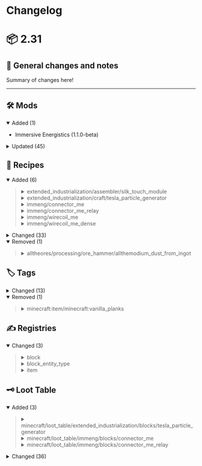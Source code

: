 # Changelog

# 📦 2.31

## 📰 General changes and notes

Summary of changes here!

---

## 🛠️ Mods

<details open>
<summary>Added (1)</summary>

- Immersive Energistics (1.1.0-beta)

</details>

<details>
<summary>Updated (45)</summary>

- Applied Energistics 2 (19.1.3-beta) -> (19.2.2-beta)
- Allthemodium (2.8.9) -> (2.8.10)
- Oh The Biomes We've Gone (2.3.2) -> (2.3.3)
- UI Library Mod (1.0.192-1.21.1-snapshot) -> (1.0.194-1.21.1-snapshot)
- Bookshelf (21.1.45) -> (21.1.46)
- Byzantine (27) -> (28)
- L_Ender's Cataclysm (1.21.1-2.44) -> (2.46-1.21.1)
- Crash Assistant (1.3.0) -> (1.3.2)
- Dyenamics (1.21.1-3.2.1) -> (1.21.1-3.3.0)
- Ender Core (7.1.5-alpha) -> (7.1.6-alpha)
- Ender IO (7.1.5-alpha) -> (7.1.6-alpha)
- Ender IO Armory (7.1.5-alpha) -> (7.1.6-alpha)
- Ender IO Base (7.1.5-alpha) -> (7.1.6-alpha)
- Ender IO Conduits (7.1.5-alpha) -> (7.1.6-alpha)
- Ender IO Modded Conduits (7.1.5-alpha) -> (7.1.6-alpha)
- Ender IO Machines (7.1.5-alpha) -> (7.1.6-alpha)
- Euphoria Patcher (1.4.3-r5.3-neoforge) -> (1.5.2-r5.4-neoforge)
- Extended Industrialization (1.11.5-beta-1.21.1) -> (1.13.2-1.21.1)
- ExtendedAE (1.21-2.1.10-neoforge) -> (1.21-2.2.0-neoforge)
- FTB Library (2101.1.7) -> (2101.1.8)
- GuideME (2.3.0) -> (2.5.1)
- Luminax (1.2.1) -> (1.2.2)
- Mahou Tsukai (1.21.0-v1.35.40) -> (1.21.0-v1.35.41)
- MineColonies (1.1.857-1.21.1-snapshot) -> (1.1.864-1.21.1-snapshot)
- Modern Industrialization (2.2.32) -> (2.2.33)
- Moonlight Lib (1.21-2.17.20) -> (1.21-2.17.21)
- NeoForge (21.1.114) -> (21.1.115)
- Nolijium (0.5.2) -> (0.5.3)
- PneumaticCraft: Repressurized (8.2.6) -> (8.2.8)
- PotionsMaster (0.6.6-packdev) -> (0.6.7-packdev)
- Powah (6.1.5) -> (6.1.6)
- Productive Bees (1.21.1-13.6.9) -> (1.21.1-13.6.10)
- Productive Lib (1.21.0-0.1.9) -> (1.21.0-0.1.10)
- RAR-Compat (0.8.5.2) -> (0.9)
- Relics (0.10.3.2) -> (0.10.4)
- Resourcefulconfig (3.0.8) -> (3.0.9)
- Sophisticated Backpacks (3.22.8) -> (3.23.1)
- Sophisticated Core (1.1.6) -> (1.2.1)
- Sophisticated Storage (1.2.11) -> (1.3.0)
- Stylecolonies (1.11) -> (1.12)
- Tesseract API (1.6.7-beta-1.21.1) -> (1.7.0-1.21.1)
- The Bumblezone (7.7.15+1.21.1-neoforge) -> (7.7.17+1.21.1-neoforge)
- Corail Tombstone (9.2.4) -> (9.2.5)
- Variants&Ventures (1.0.9) -> (1.0.10)
- Waystones (21.1.5) -> (21.1.8)

</details>

## 🍳 Recipes

<details open>
<summary>Added (6)</summary>
<blockquote>

<details>
<summary>extended_industrialization/assembler/silk_touch_module</summary>

```diff
+{
+  type: "modern_industrialization:assembler"
+  duration: 200
+  eu: 8
+  fluid_inputs: [
+    {
+      amount: 1000
+      fluid: "modern_industrialization:polyethylene"
+    }
+  ]
+  item_inputs: [
+    {
+      amount: 8
+      tag: "c:plates/stainless_steel"
+    }
+    {
+      amount: 2
+      item: "modern_industrialization:invar_rotary_blade"
+    }
+    {
+      amount: 4
+      item: "modern_industrialization:robot_arm"
+    }
+  ]
+  item_outputs: [
+    {
+      amount: 1
+      item: "extended_industrialization:silk_touch_module"
+    }
+  ]
+}

```


</details>

<details>
<summary>extended_industrialization/craft/tesla_particle_generator</summary>

```diff
+{
+  type: "minecraft:crafting_shaped"
+  category: "misc"
+  key: {
+    C: {
+      item: "modern_industrialization:electronic_circuit"
+    }
+    T: {
+      item: "extended_industrialization:silver_tesla_top_load"
+    }
+  }
+  pattern: [
+    "T"
+    "C"
+  ]
+  result: {
+    count: 1
+    id: "extended_industrialization:tesla_particle_generator"
+  }
+}

```


</details>

<details>
<summary>immeng/connector_me</summary>

```diff
+{
+  type: "minecraft:crafting_shaped"
+  category: "misc"
+  key: {
+    F: {
+      item: "ae2:fluix_block"
+    }
+    f: {
+      item: "ae2:fluix_crystal"
+    }
+  }
+  pattern: [
+    " f "
+    "FfF"
+    "FfF"
+  ]
+  result: {
+    count: 4
+    id: "immeng:connector_me"
+  }
+}

```


</details>

<details>
<summary>immeng/connector_me_relay</summary>

```diff
+{
+  type: "minecraft:crafting_shaped"
+  category: "misc"
+  key: {
+    F: {
+      item: "ae2:fluix_block"
+    }
+    f: {
+      item: "ae2:fluix_crystal"
+    }
+  }
+  pattern: [
+    " f "
+    "FfF"
+  ]
+  result: {
+    count: 8
+    id: "immeng:connector_me_relay"
+  }
+}

```


</details>

<details>
<summary>immeng/wirecoil_me</summary>

```diff
+{
+  type: "minecraft:crafting_shaped"
+  category: "misc"
+  key: {
+    c: {
+      item: "ae2:fluix_glass_cable"
+    }
+    s: {
+      tag: "c:rods/wooden"
+    }
+  }
+  pattern: [
+    " c "
+    "csc"
+    " c "
+  ]
+  result: {
+    count: 4
+    id: "immeng:wirecoil_me"
+  }
+}

```


</details>

<details>
<summary>immeng/wirecoil_me_dense</summary>

```diff
+{
+  type: "minecraft:crafting_shaped"
+  category: "misc"
+  key: {
+    c: {
+      item: "ae2:fluix_covered_dense_cable"
+    }
+    s: {
+      tag: "c:rods/wooden"
+    }
+  }
+  pattern: [
+    " c "
+    "csc"
+    " c "
+  ]
+  result: {
+    count: 4
+    id: "immeng:wirecoil_me_dense"
+  }
+}

```


</details>

</blockquote>

</details>

<details>
<summary>Changed (33)</summary>
<blockquote>

<details>
<summary>allthemods/allthetweaks/dragon_soul</summary>

```diff
 {
   type: "minecraft:crafting_shaped"
   result: {
     id: "allthetweaks:dragon_soul"
     count: 1
   }
   pattern: [
     "CDA"
     "SNI"
     "BGE"
   ]
   key: {
     A: {
       item: "occultism:spawn_egg/familiar_dragon"
     }
     B: {
       items: "productivebees:spawn_egg_configurable_bee"
       components: {
         minecraft:entity_data: {
           type: "productivebees:soul_lava"
           id: "productivebees:configurable_bee"
         }
       }
       type: "neoforge:components"
     }
     C: {
       item: "apothic_enchanting:infused_breath"
     }
     S: {
       item: "productivetrees:socotra_dragon_sapling"
     }
     D: {
       item: "occultism:soul_gem"
     }
     E: {
       item: "eternal_starlight:chain_of_souls"
     }
     G: {
-      item: "productivebees:inactive_dragon_egg"
+      item: "cataclysm:abyssal_sacrifice"
     }
     I: {
       item: "allthemodium:piglich_heart_block"
     }
     N: [
       {
         items: "hostilenetworks:data_model"
         components: {
           hostilenetworks:data: 1255
           hostilenetworks:data_model: "hostilenetworks:ender_dragon"
         }
         type: "neoforge:components"
       }
       {
         items: "hostilenetworks:data_model"
         components: {
           hostilenetworks:data: 1254
           hostilenetworks:data_model: "hostilenetworks:ender_dragon"
         }
         type: "neoforge:components"
       }
     ]
   }
   _kubejs_changed_marker: true
 }

```


</details>

<details>
<summary>allthemods/allthetweaks/oblivion_shard</summary>

```diff
 {
   type: "minecraft:crafting_shaped"
   result: {
     id: "allthetweaks:oblivion_shard"
     count: 1
   }
   pattern: [
     "DAB"
     "ECF"
     "BGD"
   ]
   key: {
     A: {
       item: "forbidden_arcanus:eternal_stella"
     }
     B: {
       item: "evilcraft:piercing_vengeance_focus"
     }
     C: {
       items: "evilcraft:mace_of_destruction"
       components: {
         cyclopscore:fluid_content: {
           id: "evilcraft:blood"
           amount: 4000
         }
       }
       type: "neoforge:components"
     }
     D: {
       item: "stevescarts:module_galgadorian_drill"
     }
     E: {
-      item: "twilightforest:hydra_trophy"
+      item: "cataclysm:meat_shredder"
     }
     F: {
-      item: "twilightforest:snow_queen_trophy"
+      item: "cataclysm:void_forge"
     }
     G: {
-      item: "twilightforest:ur_ghast_trophy"
+      item: "twilightforest:snow_queen_trophy"
     }
   }
   _kubejs_changed_marker: true
 }

```


</details>

<details>
<summary>almostunified/extended_industrialization</summary>

```diff
 {
   type: "almostunified:client_recipe_tracker"
   namespace: "extended_industrialization"
   recipes: [
     "1$casing/assembler/steel_plated_bricks"
     "1$casing/craft/steel_plated_bricks"
     "1$machines/bending_machine/assembler/bronze"
     "1$machines/bending_machine/craft/bronze"
     "1$machines/composter/assembler/bronze"
     "1$machines/composter/craft/bronze"
+    "1$machines/lethal_tesla_coil/assembler"
+    "1$machines/lethal_tesla_coil/craft"
     "1$materials/bronze/alloy_smelter/block"
     "1$materials/bronze/alloy_smelter/dust"
     "1$materials/bronze/alloy_smelter/ingot"
     "1$materials/bronze/alloy_smelter/tiny_dust"
     "1$materials/electrum/alloy_smelter/block"
     "1$materials/electrum/alloy_smelter/dust"
     "1$materials/electrum/alloy_smelter/ingot"
     "1$materials/electrum/alloy_smelter/tiny_dust"
     "1$materials/invar/alloy_smelter/block"
     "1$materials/invar/alloy_smelter/dust"
     "1$materials/invar/alloy_smelter/ingot"
     "1$materials/invar/alloy_smelter/tiny_dust"
     "1$materials/silver/macerator/curved_plate"
     "1$tool/craft/steam_chainsaw"
     "1$vanilla_recipes/macerator/netherite_ingot_to_dust"
     "1$vanilla_recipes/mixer/waxing_with_honey/copper_block"
   ]
 }

```


</details>

<details>
<summary>biomeswevegone/aspen_chest_boat</summary>

```diff
 {
   type: "minecraft:crafting_shapeless"
   category: "misc"
   group: "chest_boat"
   ingredients: [
     {
       item: "minecraft:chest"
     }
     {
-      item: "biomeswevegone:aspen_planks"
+      item: "biomeswevegone:aspen_boat"
     }
   ]
   result: {
     count: 1
     id: "biomeswevegone:aspen_chest_boat"
   }
 }

```


</details>

<details>
<summary>biomeswevegone/baobab_chest_boat</summary>

```diff
 {
   type: "minecraft:crafting_shapeless"
   category: "misc"
   group: "chest_boat"
   ingredients: [
     {
       item: "minecraft:chest"
     }
     {
-      item: "biomeswevegone:baobab_planks"
+      item: "biomeswevegone:baobab_boat"
     }
   ]
   result: {
     count: 1
     id: "biomeswevegone:baobab_chest_boat"
   }
 }

```


</details>

<details>
<summary>biomeswevegone/blue_enchanted_chest_boat</summary>

```diff
 {
   type: "minecraft:crafting_shapeless"
   category: "misc"
   group: "chest_boat"
   ingredients: [
     {
       item: "minecraft:chest"
     }
     {
-      item: "biomeswevegone:blue_enchanted_planks"
+      item: "biomeswevegone:blue_enchanted_boat"
     }
   ]
   result: {
     count: 1
     id: "biomeswevegone:blue_enchanted_chest_boat"
   }
 }

```


</details>

<details>
<summary>biomeswevegone/cika_chest_boat</summary>

```diff
 {
   type: "minecraft:crafting_shapeless"
   category: "misc"
   group: "chest_boat"
   ingredients: [
     {
       item: "minecraft:chest"
     }
     {
-      item: "biomeswevegone:cika_planks"
+      item: "biomeswevegone:cika_boat"
     }
   ]
   result: {
     count: 1
     id: "biomeswevegone:cika_chest_boat"
   }
 }

```


</details>

<details>
<summary>biomeswevegone/cypress_chest_boat</summary>

```diff
 {
   type: "minecraft:crafting_shapeless"
   category: "misc"
   group: "chest_boat"
   ingredients: [
     {
       item: "minecraft:chest"
     }
     {
-      item: "biomeswevegone:cypress_planks"
+      item: "biomeswevegone:cypress_boat"
     }
   ]
   result: {
     count: 1
     id: "biomeswevegone:cypress_chest_boat"
   }
 }

```


</details>

<details>
<summary>biomeswevegone/ebony_chest_boat</summary>

```diff
 {
   type: "minecraft:crafting_shapeless"
   category: "misc"
   group: "chest_boat"
   ingredients: [
     {
       item: "minecraft:chest"
     }
     {
-      item: "biomeswevegone:ebony_planks"
+      item: "biomeswevegone:ebony_boat"
     }
   ]
   result: {
     count: 1
     id: "biomeswevegone:ebony_chest_boat"
   }
 }

```


</details>

<details>
<summary>biomeswevegone/fir_chest_boat</summary>

```diff
 {
   type: "minecraft:crafting_shapeless"
   category: "misc"
   group: "chest_boat"
   ingredients: [
     {
       item: "minecraft:chest"
     }
     {
-      item: "biomeswevegone:fir_planks"
+      item: "biomeswevegone:fir_boat"
     }
   ]
   result: {
     count: 1
     id: "biomeswevegone:fir_chest_boat"
   }
 }

```


</details>

<details>
<summary>biomeswevegone/florus_chest_boat</summary>

```diff
 {
   type: "minecraft:crafting_shapeless"
   category: "misc"
   group: "chest_boat"
   ingredients: [
     {
       item: "minecraft:chest"
     }
     {
-      item: "biomeswevegone:florus_planks"
+      item: "biomeswevegone:florus_boat"
     }
   ]
   result: {
     count: 1
     id: "biomeswevegone:florus_chest_boat"
   }
 }

```


</details>

<details>
<summary>biomeswevegone/green_enchanted_chest_boat</summary>

```diff
 {
   type: "minecraft:crafting_shapeless"
   category: "misc"
   group: "chest_boat"
   ingredients: [
     {
       item: "minecraft:chest"
     }
     {
-      item: "biomeswevegone:green_enchanted_planks"
+      item: "biomeswevegone:green_enchanted_boat"
     }
   ]
   result: {
     count: 1
     id: "biomeswevegone:green_enchanted_chest_boat"
   }
 }

```


</details>

<details>
<summary>biomeswevegone/holly_chest_boat</summary>

```diff
 {
   type: "minecraft:crafting_shapeless"
   category: "misc"
   group: "chest_boat"
   ingredients: [
     {
       item: "minecraft:chest"
     }
     {
-      item: "biomeswevegone:holly_planks"
+      item: "biomeswevegone:holly_boat"
     }
   ]
   result: {
     count: 1
     id: "biomeswevegone:holly_chest_boat"
   }
 }

```


</details>

<details>
<summary>biomeswevegone/ironwood_chest_boat</summary>

```diff
 {
   type: "minecraft:crafting_shapeless"
   category: "misc"
   group: "chest_boat"
   ingredients: [
     {
       item: "minecraft:chest"
     }
     {
-      item: "biomeswevegone:ironwood_planks"
+      item: "biomeswevegone:ironwood_boat"
     }
   ]
   result: {
     count: 1
     id: "biomeswevegone:ironwood_chest_boat"
   }
 }

```


</details>

<details>
<summary>biomeswevegone/jacaranda_chest_boat</summary>

```diff
 {
   type: "minecraft:crafting_shapeless"
   category: "misc"
   group: "chest_boat"
   ingredients: [
     {
       item: "minecraft:chest"
     }
     {
-      item: "biomeswevegone:jacaranda_planks"
+      item: "biomeswevegone:jacaranda_boat"
     }
   ]
   result: {
     count: 1
     id: "biomeswevegone:jacaranda_chest_boat"
   }
 }

```


</details>

<details>
<summary>biomeswevegone/mahogany_chest_boat</summary>

```diff
 {
   type: "minecraft:crafting_shapeless"
   category: "misc"
   group: "chest_boat"
   ingredients: [
     {
       item: "minecraft:chest"
     }
     {
-      item: "biomeswevegone:mahogany_planks"
+      item: "biomeswevegone:mahogany_boat"
     }
   ]
   result: {
     count: 1
     id: "biomeswevegone:mahogany_chest_boat"
   }
 }

```


</details>

<details>
<summary>biomeswevegone/maple_chest_boat</summary>

```diff
 {
   type: "minecraft:crafting_shapeless"
   category: "misc"
   group: "chest_boat"
   ingredients: [
     {
       item: "minecraft:chest"
     }
     {
-      item: "biomeswevegone:maple_planks"
+      item: "biomeswevegone:maple_boat"
     }
   ]
   result: {
     count: 1
     id: "biomeswevegone:maple_chest_boat"
   }
 }

```


</details>

<details>
<summary>biomeswevegone/palm_chest_boat</summary>

```diff
 {
   type: "minecraft:crafting_shapeless"
   category: "misc"
   group: "chest_boat"
   ingredients: [
     {
       item: "minecraft:chest"
     }
     {
-      item: "biomeswevegone:palm_planks"
+      item: "biomeswevegone:palm_boat"
     }
   ]
   result: {
     count: 1
     id: "biomeswevegone:palm_chest_boat"
   }
 }

```


</details>

<details>
<summary>biomeswevegone/pine_chest_boat</summary>

```diff
 {
   type: "minecraft:crafting_shapeless"
   category: "misc"
   group: "chest_boat"
   ingredients: [
     {
       item: "minecraft:chest"
     }
     {
-      item: "biomeswevegone:pine_planks"
+      item: "biomeswevegone:pine_boat"
     }
   ]
   result: {
     count: 1
     id: "biomeswevegone:pine_chest_boat"
   }
 }

```


</details>

<details>
<summary>biomeswevegone/rainbow_eucalyptus_chest_boat</summary>

```diff
 {
   type: "minecraft:crafting_shapeless"
   category: "misc"
   group: "chest_boat"
   ingredients: [
     {
       item: "minecraft:chest"
     }
     {
-      item: "biomeswevegone:rainbow_eucalyptus_planks"
+      item: "biomeswevegone:rainbow_eucalyptus_boat"
     }
   ]
   result: {
     count: 1
     id: "biomeswevegone:rainbow_eucalyptus_chest_boat"
   }
 }

```


</details>

<details>
<summary>biomeswevegone/redwood_chest_boat</summary>

```diff
 {
   type: "minecraft:crafting_shapeless"
   category: "misc"
   group: "chest_boat"
   ingredients: [
     {
       item: "minecraft:chest"
     }
     {
-      item: "biomeswevegone:redwood_planks"
+      item: "biomeswevegone:redwood_boat"
     }
   ]
   result: {
     count: 1
     id: "biomeswevegone:redwood_chest_boat"
   }
 }

```


</details>

<details>
<summary>biomeswevegone/sakura_chest_boat</summary>

```diff
 {
   type: "minecraft:crafting_shapeless"
   category: "misc"
   group: "chest_boat"
   ingredients: [
     {
       item: "minecraft:chest"
     }
     {
-      item: "biomeswevegone:sakura_planks"
+      item: "biomeswevegone:sakura_boat"
     }
   ]
   result: {
     count: 1
     id: "biomeswevegone:sakura_chest_boat"
   }
 }

```


</details>

<details>
<summary>biomeswevegone/skyris_chest_boat</summary>

```diff
 {
   type: "minecraft:crafting_shapeless"
   category: "misc"
   group: "chest_boat"
   ingredients: [
     {
       item: "minecraft:chest"
     }
     {
-      item: "biomeswevegone:skyris_planks"
+      item: "biomeswevegone:skyris_boat"
     }
   ]
   result: {
     count: 1
     id: "biomeswevegone:skyris_chest_boat"
   }
 }

```


</details>

<details>
<summary>biomeswevegone/spirit_chest_boat</summary>

```diff
 {
   type: "minecraft:crafting_shapeless"
   category: "misc"
   group: "chest_boat"
   ingredients: [
     {
       item: "minecraft:chest"
     }
     {
-      item: "biomeswevegone:spirit_planks"
+      item: "biomeswevegone:spirit_boat"
     }
   ]
   result: {
     count: 1
     id: "biomeswevegone:spirit_chest_boat"
   }
 }

```


</details>

<details>
<summary>biomeswevegone/white_mangrove_chest_boat</summary>

```diff
 {
   type: "minecraft:crafting_shapeless"
   category: "misc"
   group: "chest_boat"
   ingredients: [
     {
       item: "minecraft:chest"
     }
     {
-      item: "biomeswevegone:white_mangrove_planks"
+      item: "biomeswevegone:white_mangrove_boat"
     }
   ]
   result: {
     count: 1
     id: "biomeswevegone:white_mangrove_chest_boat"
   }
 }

```


</details>

<details>
<summary>biomeswevegone/willow_chest_boat</summary>

```diff
 {
   type: "minecraft:crafting_shapeless"
   category: "misc"
   group: "chest_boat"
   ingredients: [
     {
       item: "minecraft:chest"
     }
     {
-      item: "biomeswevegone:willow_planks"
+      item: "biomeswevegone:willow_boat"
     }
   ]
   result: {
     count: 1
     id: "biomeswevegone:willow_chest_boat"
   }
 }

```


</details>

<details>
<summary>biomeswevegone/witch_hazel_chest_boat</summary>

```diff
 {
   type: "minecraft:crafting_shapeless"
   category: "misc"
   group: "chest_boat"
   ingredients: [
     {
       item: "minecraft:chest"
     }
     {
-      item: "biomeswevegone:witch_hazel_planks"
+      item: "biomeswevegone:witch_hazel_boat"
     }
   ]
   result: {
     count: 1
     id: "biomeswevegone:witch_hazel_chest_boat"
   }
 }

```


</details>

<details>
<summary>biomeswevegone/zelkova_chest_boat</summary>

```diff
 {
   type: "minecraft:crafting_shapeless"
   category: "misc"
   group: "chest_boat"
   ingredients: [
     {
       item: "minecraft:chest"
     }
     {
-      item: "biomeswevegone:zelkova_planks"
+      item: "biomeswevegone:zelkova_boat"
     }
   ]
   result: {
     count: 1
     id: "biomeswevegone:zelkova_chest_boat"
   }
 }

```


</details>

<details>
<summary>extended_industrialization/machines/lethal_tesla_coil/assembler</summary>

```diff
 {
   type: "modern_industrialization:assembler"
   duration: 200
   eu: 8
   item_inputs: [
     {
       amount: 1
       item: "modern_industrialization:sodium_battery"
     }
-    {
-      amount: 4
-      item: "modern_industrialization:aluminum_cable"
-    }
     {
       amount: 2
       item: "modern_industrialization:electronic_circuit"
     }
     {
       amount: 1
       item: "modern_industrialization:advanced_machine_hull"
     }
     {
       amount: 1
       item: "extended_industrialization:silver_tesla_top_load"
     }
+    {
+      amount: 2
+      tag: "c:plates/tungsten"
+    }
+    {
+      amount: 2
+      item: "modern_industrialization:aluminum_cable"
+    }
   ]
   item_outputs: [
     {
       amount: 1
       item: "extended_industrialization:lethal_tesla_coil"
     }
   ]
 }

```


</details>

<details>
<summary>extended_industrialization/machines/lethal_tesla_coil/craft</summary>

```diff
 {
   type: "minecraft:crafting_shaped"
   category: "misc"
   key: {
+    P: {
+      tag: "c:plates/tungsten"
+    }
     B: {
       item: "modern_industrialization:sodium_battery"
     }
     C: {
       item: "modern_industrialization:aluminum_cable"
     }
     E: {
       item: "modern_industrialization:electronic_circuit"
     }
     H: {
       item: "modern_industrialization:advanced_machine_hull"
     }
     L: {
       item: "extended_industrialization:silver_tesla_top_load"
     }
   }
   pattern: [
     "CHC"
-    "CLC"
     "EBE"
+    "PLP"
   ]
   result: {
     count: 1
     id: "extended_industrialization:lethal_tesla_coil"
   }
 }

```


</details>

<details>
<summary>modern_industrialization/quarry/allthemodium</summary>

```diff
 {
   type: "modern_industrialization:quarry"
   eu: 256
   duration: 600
   item_inputs: {
     item: "kubejs:allthemodium_drill"
     amount: 1
-    probability: 0.0001
+    probability: 0.000001
   }
   item_outputs: [
     {
       item: "minecraft:cobblestone"
       amount: 64
     }
     {
       item: "minecraft:diorite"
       amount: 16
       probability: 0.25
     }
     {
       item: "minecraft:andesite"
       amount: 16
       probability: 0.25
     }
     {
       item: "minecraft:granite"
       amount: 16
       probability: 0.25
     }
     {
       item: "minecraft:dirt"
       amount: 10
       probability: 0.5
     }
     {
       item: "minecraft:gravel"
       amount: 10
       probability: 0.5
     }
     {
       item: "minecraft:cobbled_deepslate"
       amount: 16
       probability: 0.25
     }
     {
       item: "minecraft:tuff"
       amount: 16
       probability: 0.25
     }
     {
       item: "minecraft:iron_ore"
       amount: 1
       probability: 0.4
     }
     {
       item: "minecraft:coal_ore"
       amount: 1
       probability: 0.4
     }
     {
       item: "modern_industrialization:lignite_coal_ore"
       amount: 1
       probability: 0.24
     }
     {
       item: "minecraft:copper_ore"
       amount: 1
       probability: 0.2
     }
     {
       item: "alltheores:tin_ore"
       amount: 1
       probability: 0.3
     }
     {
       item: "minecraft:gold_ore"
       amount: 1
       probability: 0.15
     }
     {
       item: "minecraft:redstone_ore"
       amount: 1
       probability: 0.2
     }
     {
       neoforge:conditions: [
         {
           type: "neoforge:mod_loaded"
           modid: "mekanism"
         }
       ]
       item: "alltheores:osmium_ore"
       amount: 1
       probability: 0.12
     }
     {
       item: "modern_industrialization:titanium_ore"
       amount: 1
       probability: 0.15
     }
     {
       item: "modern_industrialization:tungsten_ore"
       amount: 1
       probability: 0.2
     }
     {
       item: "modern_industrialization:monazite_ore"
       amount: 1
       probability: 0.25
     }
     {
       item: "alltheores:platinum_ore"
       amount: 1
       probability: 0.12
     }
     {
       item: "modern_industrialization:antimony_ore"
       amount: 1
       probability: 0.2
     }
     {
       item: "minecraft:diamond_ore"
       amount: 1
       probability: 0.12
     }
     {
       item: "minecraft:lapis_ore"
       amount: 1
       probability: 0.1
     }
     {
       item: "alltheores:lead_ore"
       amount: 1
       probability: 0.25
     }
     {
       item: "alltheores:nickel_ore"
       amount: 1
       probability: 0.18
     }
     {
       item: "modern_industrialization:bauxite_ore"
       amount: 1
       probability: 0.4
     }
     {
       item: "modern_industrialization:salt_ore"
       amount: 1
       probability: 0.12
     }
     {
       item: "minecraft:emerald_ore"
       amount: 1
       probability: 0.1
     }
     {
       item: "modern_industrialization:quartz_ore"
       amount: 1
       probability: 0.2
     }
     {
       neoforge:conditions: [
         {
           type: "neoforge:mod_loaded"
           modid: "powah"
         }
       ]
       item: "powah:uraninite_ore"
       amount: 1
       probability: 0.08
     }
     {
       item: "alltheores:uranium_ore"
       amount: 1
       probability: 0.2
     }
     {
       item: "alltheores:iridium_ore"
       amount: 1
       probability: 0.05
     }
     {
       item: "allthemodium:allthemodium_ore"
       amount: 1
       probability: 0.05
     }
     {
       neoforge:conditions: [
         {
           type: "neoforge:mod_loaded"
           modid: "mekanism"
         }
       ]
       item: "alltheores:fluorite_ore"
       amount: 1
       probability: 0.3
     }
   ]
 }

```


</details>

<details>
<summary>modern_industrialization/quarry/unobtainium</summary>

```diff
 {
   type: "modern_industrialization:quarry"
   eu: 256
   duration: 600
   item_inputs: {
     item: "kubejs:unobtainium_drill"
     amount: 1
-    probability: 0.0001
+    probability: 0.000001
   }
   item_outputs: [
     {
       item: "minecraft:netherrack"
       amount: 64
     }
     {
       item: "minecraft:blackstone"
       amount: 16
       probability: 0.25
     }
     {
       item: "minecraft:basalt"
       amount: 16
       probability: 0.25
     }
     {
       item: "minecraft:soul_soil"
       amount: 20
       probability: 0.1
     }
     {
       item: "minecraft:magma_block"
       amount: 5
       probability: 0.1
     }
     {
       item: "minecraft:soul_sand"
       amount: 20
       probability: 0.25
     }
     {
       item: "minecraft:ancient_debris"
       amount: 1
       probability: 0.05
     }
     {
       item: "minecraft:glowstone"
       amount: 4
       probability: 0.15
     }
     {
       item: "minecraft:nether_quartz_ore"
       amount: 6
       probability: 0.15
     }
     {
       item: "minecraft:nether_gold_ore"
       amount: 1
       probability: 0.25
     }
     {
       item: "minecraft:cobblestone"
       amount: 64
     }
     {
       item: "minecraft:diorite"
       amount: 16
       probability: 0.25
     }
     {
       item: "minecraft:andesite"
       amount: 16
       probability: 0.25
     }
     {
       item: "minecraft:granite"
       amount: 16
       probability: 0.25
     }
     {
       item: "minecraft:dirt"
       amount: 10
       probability: 0.5
     }
     {
       item: "minecraft:gravel"
       amount: 10
       probability: 0.5
     }
     {
       item: "minecraft:cobbled_deepslate"
       amount: 16
       probability: 0.25
     }
     {
       item: "minecraft:tuff"
       amount: 16
       probability: 0.25
     }
     {
       item: "minecraft:iron_ore"
       amount: 1
       probability: 0.4
     }
     {
       item: "minecraft:coal_ore"
       amount: 1
       probability: 0.4
     }
     {
       item: "modern_industrialization:lignite_coal_ore"
       amount: 1
       probability: 0.24
     }
     {
       item: "minecraft:copper_ore"
       amount: 1
       probability: 0.2
     }
     {
       item: "alltheores:tin_ore"
       amount: 1
       probability: 0.3
     }
     {
       item: "minecraft:gold_ore"
       amount: 1
       probability: 0.15
     }
     {
       item: "minecraft:redstone_ore"
       amount: 1
       probability: 0.2
     }
     {
       neoforge:conditions: [
         {
           type: "neoforge:mod_loaded"
           modid: "mekanism"
         }
       ]
       item: "alltheores:osmium_ore"
       amount: 1
       probability: 0.12
     }
     {
       item: "modern_industrialization:titanium_ore"
       amount: 1
       probability: 0.15
     }
     {
       item: "modern_industrialization:tungsten_ore"
       amount: 1
       probability: 0.2
     }
     {
       item: "modern_industrialization:monazite_ore"
       amount: 1
       probability: 0.25
     }
     {
       item: "alltheores:platinum_ore"
       amount: 1
       probability: 0.12
     }
     {
       item: "modern_industrialization:antimony_ore"
       amount: 1
       probability: 0.2
     }
     {
       item: "minecraft:diamond_ore"
       amount: 1
       probability: 0.12
     }
     {
       item: "minecraft:lapis_ore"
       amount: 1
       probability: 0.1
     }
     {
       item: "alltheores:lead_ore"
       amount: 1
       probability: 0.25
     }
     {
       item: "alltheores:nickel_ore"
       amount: 1
       probability: 0.18
     }
     {
       item: "modern_industrialization:bauxite_ore"
       amount: 1
       probability: 0.4
     }
     {
       item: "modern_industrialization:salt_ore"
       amount: 1
       probability: 0.12
     }
     {
       item: "minecraft:emerald_ore"
       amount: 1
       probability: 0.1
     }
     {
       item: "modern_industrialization:quartz_ore"
       amount: 1
       probability: 0.2
     }
     {
       neoforge:conditions: [
         {
           type: "neoforge:mod_loaded"
           modid: "powah"
         }
       ]
       item: "powah:uraninite_ore"
       amount: 1
       probability: 0.08
     }
     {
       item: "alltheores:uranium_ore"
       amount: 1
       probability: 0.2
     }
     {
       item: "alltheores:iridium_ore"
       amount: 1
       probability: 0.05
     }
     {
       item: "allthemodium:allthemodium_ore"
       amount: 1
       probability: 0.05
     }
     {
       item: "allthemodium:vibranium_ore"
       amount: 1
       probability: 0.05
     }
     {
       item: "allthemodium:unobtainium_ore"
       amount: 1
       probability: 0.05
     }
     {
       neoforge:conditions: [
         {
           type: "neoforge:mod_loaded"
           modid: "mekanism"
         }
       ]
       item: "alltheores:fluorite_ore"
       amount: 1
       probability: 0.3
     }
   ]
 }

```


</details>

<details>
<summary>modern_industrialization/quarry/vibranium</summary>

```diff
 {
   type: "modern_industrialization:quarry"
   eu: 256
   duration: 600
   item_inputs: {
     item: "kubejs:vibranium_drill"
     amount: 1
-    probability: 0.0001
+    probability: 0.000001
   }
   item_outputs: [
     {
       item: "allthemodium:vibranium_ore"
       amount: 1
       probability: 0.05
     }
     {
       item: "minecraft:netherrack"
       amount: 64
     }
     {
       item: "minecraft:blackstone"
       amount: 16
       probability: 0.25
     }
     {
       item: "minecraft:basalt"
       amount: 16
       probability: 0.25
     }
     {
       item: "minecraft:soul_soil"
       amount: 20
       probability: 0.1
     }
     {
       item: "minecraft:magma_block"
       amount: 5
       probability: 0.1
     }
     {
       item: "minecraft:soul_sand"
       amount: 20
       probability: 0.25
     }
     {
       item: "minecraft:ancient_debris"
       amount: 1
       probability: 0.05
     }
     {
       item: "minecraft:glowstone"
       amount: 4
       probability: 0.15
     }
     {
       item: "minecraft:nether_quartz_ore"
       amount: 6
       probability: 0.15
     }
     {
       item: "minecraft:nether_gold_ore"
       amount: 1
       probability: 0.25
     }
   ]
 }

```


</details>

</blockquote>

</details>

<details open>
<summary>Removed (1)</summary>
<blockquote>

<details>
<summary>alltheores/processing/ore_hammer/allthemodium_dust_from_ingot</summary>

```diff
-{
-  type: "minecraft:crafting_shapeless"
-  result: {
-    id: "allthemodium:allthemodium_dust"
-    count: 1
-  }
-  ingredients: [
-    {
-      tag: "c:ingots/allthemodium"
-    }
-    {
-      tag: "alltheores:ore_hammers"
-    }
-  ]
-  _kubejs_changed_marker: true
-}

```


</details>

</blockquote>

</details>

## 🏷️ Tags

<details>
<summary>Changed (13)</summary>
<blockquote>

<details>
<summary>minecraft:block/extended_industrialization:farmer_dirt</summary>

```diff
 [
   ... (3 entries)
+  "biomeswevegone:lush_farmland?"
+  "biomeswevegone:sandy_farmland?"
+  "eternal_starlight:nightfall_farmland?"
+  "farmersdelight:rich_soil?"
+  "farmersdelight:rich_soil_farmland?"
   ... (1 entries)
+  "mysticalagriculture:imperium_farmland?"
+  "mysticalagriculture:inferium_farmland?"
+  "mysticalagriculture:prudentium_farmland?"
+  "mysticalagriculture:supremium_farmland?"
+  "mysticalagriculture:tertium_farmland?"
 ]

```


</details>

<details>
<summary>minecraft:block/minecraft:dragon_immune</summary>

```diff
 [
   ... (155 entries)
+  "extended_industrialization:lethal_tesla_coil"
   ... (718 entries)
 ]

```


</details>

<details>
<summary>minecraft:block/minecraft:mineable/pickaxe</summary>

```diff
 [
   ... (4460 entries)
+  "immeng:connector_me"
+  "immeng:connector_me_relay"
   ... (6054 entries)
 ]

```


</details>

<details>
<summary>minecraft:block/minecraft:mineable/shovel</summary>

```diff
 [
   ... (170 entries)
-  "biomeswevegone:poison_ivy"
   ... (15 entries)
-  "biomeswevegone:skyris_vine"
   ... (207 entries)
 ]

```


</details>

<details>
<summary>minecraft:block/minecraft:wither_immune</summary>

```diff
 [
   ... (19 entries)
+  "extended_industrialization:lethal_tesla_coil"
   ... (706 entries)
 ]

```


</details>

<details>
<summary>minecraft:damage_type/minecraft:bypasses_cooldown</summary>

```diff
 [
   ... (1 entries)
+  "cataclysm:penetrate"
   ... (6 entries)
 ]

```


</details>

<details>
<summary>minecraft:damage_type/minecraft:no_knockback</summary>

```diff
 [
   ... (2 entries)
+  "cataclysm:penetrate"
   ... (39 entries)
 ]

```


</details>

<details>
<summary>minecraft:damage_type/minecraft:panic_causes</summary>

```diff
 [
   ... (9 entries)
+  "cataclysm:penetrate"
   ... (29 entries)
 ]

```


</details>

<details>
<summary>minecraft:item/c:crops</summary>

```diff
 [
   ... (274 entries)
-  "minecraft:wheat"
   ... (7 entries)
 ]

```


</details>

<details>
<summary>minecraft:item/c:seeds</summary>

```diff
 [
   ... (121 entries)
-  "minecraft:wheat"
   ... (18 entries)
 ]

```


</details>

<details>
<summary>minecraft:item/minecraft:enchantable/durability</summary>

```diff
 [
   ... (99 entries)
+  "modern_industrialization:diamond_hammer"
+  "modern_industrialization:iron_hammer"
+  "modern_industrialization:netherite_hammer"
+  "modern_industrialization:steel_hammer"
   ... (72 entries)
 ]

```


</details>

<details>
<summary>minecraft:item/sophisticatedbackpacks:upgrade</summary>

```diff
 [
   ... (32 entries)
+  "sophisticatedbackpacks:infinity_upgrade"
   ... (19 entries)
 ]

```


</details>

<details>
<summary>minecraft:item/sophisticatedstorage:upgrade</summary>

```diff
 [
   ... (26 entries)
+  "sophisticatedstorage:infinity_upgrade"
   ... (15 entries)
 ]

```


</details>

</blockquote>

</details>

<details open>
<summary>Removed (1)</summary>
<blockquote>

<details>
<summary>minecraft:item/minecraft:vanilla_planks</summary>

```diff
-[
-  "minecraft:acacia_planks"
-  "minecraft:bamboo_planks"
-  "minecraft:birch_planks"
-  "minecraft:cherry_planks"
-  "minecraft:crimson_planks"
-  "minecraft:crimson_planks"
-  "minecraft:dark_oak_planks"
-  "minecraft:jungle_planks"
-  "minecraft:mangrove_planks"
-  "minecraft:oak_planks"
-  "minecraft:spruce_planks"
-  "minecraft:warped_planks"
-]

```


</details>

</blockquote>

</details>

## ✍️ Registries

<details open>
<summary>Changed (3)</summary>
<blockquote>

<details>
<summary>block</summary>

```diff
 [
   ... (20680 entries)
+  "extended_industrialization:tesla_particle_generator"
   ... (1184 entries)
+  "immeng:connector_me"
+  "immeng:connector_me_relay"
   ... (17812 entries)
 ]

```


</details>

<details>
<summary>block_entity_type</summary>

```diff
 [
   ... (424 entries)
+  "extended_industrialization:tesla_particle_generator"
   ... (171 entries)
+  "immeng:connector_me"
+  "immeng:connector_me_relay"
   ... (1340 entries)
 ]

```


</details>

<details>
<summary>item</summary>

```diff
 [
   ... (26423 entries)
+  "extended_industrialization:silk_touch_module"
   ... (20 entries)
+  "extended_industrialization:tesla_particle_generator"
   ... (1496 entries)
+  "immeng:connector_me"
+  "immeng:connector_me_relay"
+  "immeng:wirecoil_me"
+  "immeng:wirecoil_me_dense"
   ... (20338 entries)
+  "sophisticatedbackpacks:infinity_upgrade"
   ... (77 entries)
+  "sophisticatedstorage:infinity_upgrade"
   ... (3610 entries)
 ]

```


</details>

</blockquote>

</details>

## 🗝️ Loot Table

<details open>
<summary>Added (3)</summary>
<blockquote>

<details>
<summary>minecraft/loot_table/extended_industrialization/blocks/tesla_particle_generator</summary>

```diff
+{
+  type: "minecraft:block"
+  pools: [
+    {
+      bonus_rolls: 0
+      conditions: [
+        {
+          condition: "minecraft:survives_explosion"
+        }
+      ]
+      entries: [
+        {
+          type: "minecraft:item"
+          name: "extended_industrialization:tesla_particle_generator"
+        }
+      ]
+      rolls: 1
+    }
+  ]
+  random_sequence: "extended_industrialization:blocks/tesla_particle_generator"
+}

```


</details>

<details>
<summary>minecraft/loot_table/immeng/blocks/connector_me</summary>

```diff
+{
+  type: "minecraft:block"
+  pools: [
+    {
+      bonus_rolls: 0
+      conditions: [
+        {
+          condition: "minecraft:survives_explosion"
+        }
+      ]
+      entries: [
+        {
+          type: "minecraft:item"
+          name: "immeng:connector_me"
+        }
+      ]
+      rolls: 1
+    }
+  ]
+  random_sequence: "immeng:blocks/connector_me"
+}

```


</details>

<details>
<summary>minecraft/loot_table/immeng/blocks/connector_me_relay</summary>

```diff
+{
+  type: "minecraft:block"
+  pools: [
+    {
+      bonus_rolls: 0
+      conditions: [
+        {
+          condition: "minecraft:survives_explosion"
+        }
+      ]
+      entries: [
+        {
+          type: "minecraft:item"
+          name: "immeng:connector_me_relay"
+        }
+      ]
+      rolls: 1
+    }
+  ]
+  random_sequence: "immeng:blocks/connector_me_relay"
+}

```


</details>

</blockquote>

</details>

<details>
<summary>Changed (36)</summary>
<blockquote>

<details>
<summary>minecraft/loot_table/dyenamics/blocks/amber_banner</summary>

```diff
 {
   type: "minecraft:block"
   pools: [
     {
+      conditions: [
+        {
+          condition: "minecraft:survives_explosion"
+        }
+      ]
       bonus_rolls: 0
       entries: [
         {
-          conditions: [
-            {
-              condition: "minecraft:survives_explosion"
-            }
-          ]
+          functions: [
+            {
+              function: "minecraft:copy_components"
+              include: [
+                "minecraft:custom_name"
+                "minecraft:item_name"
+                "minecraft:hide_additional_tooltip"
+                "minecraft:banner_patterns"
+              ]
+              source: "block_entity"
+            }
+          ]
           type: "minecraft:item"
           name: "dyenamics:amber_banner"
         }
       ]
       rolls: 1
     }
   ]
   random_sequence: "dyenamics:blocks/amber_banner"
 }

```


</details>

<details>
<summary>minecraft/loot_table/dyenamics/blocks/amber_wall_banner</summary>

```diff
 {
   type: "minecraft:block"
   pools: [
     {
+      conditions: [
+        {
+          condition: "minecraft:survives_explosion"
+        }
+      ]
       bonus_rolls: 0
       entries: [
         {
-          conditions: [
-            {
-              condition: "minecraft:survives_explosion"
-            }
-          ]
+          functions: [
+            {
+              function: "minecraft:copy_components"
+              include: [
+                "minecraft:custom_name"
+                "minecraft:item_name"
+                "minecraft:hide_additional_tooltip"
+                "minecraft:banner_patterns"
+              ]
+              source: "block_entity"
+            }
+          ]
           type: "minecraft:item"
           name: "dyenamics:amber_banner"
         }
       ]
       rolls: 1
     }
   ]
   random_sequence: "dyenamics:blocks/amber_wall_banner"
 }

```


</details>

<details>
<summary>minecraft/loot_table/dyenamics/blocks/aquamarine_banner</summary>

```diff
 {
   type: "minecraft:block"
   pools: [
     {
+      conditions: [
+        {
+          condition: "minecraft:survives_explosion"
+        }
+      ]
       bonus_rolls: 0
       entries: [
         {
-          conditions: [
-            {
-              condition: "minecraft:survives_explosion"
-            }
-          ]
+          functions: [
+            {
+              function: "minecraft:copy_components"
+              include: [
+                "minecraft:custom_name"
+                "minecraft:item_name"
+                "minecraft:hide_additional_tooltip"
+                "minecraft:banner_patterns"
+              ]
+              source: "block_entity"
+            }
+          ]
           type: "minecraft:item"
           name: "dyenamics:aquamarine_banner"
         }
       ]
       rolls: 1
     }
   ]
   random_sequence: "dyenamics:blocks/aquamarine_banner"
 }

```


</details>

<details>
<summary>minecraft/loot_table/dyenamics/blocks/aquamarine_wall_banner</summary>

```diff
 {
   type: "minecraft:block"
   pools: [
     {
+      conditions: [
+        {
+          condition: "minecraft:survives_explosion"
+        }
+      ]
       bonus_rolls: 0
       entries: [
         {
-          conditions: [
-            {
-              condition: "minecraft:survives_explosion"
-            }
-          ]
+          functions: [
+            {
+              function: "minecraft:copy_components"
+              include: [
+                "minecraft:custom_name"
+                "minecraft:item_name"
+                "minecraft:hide_additional_tooltip"
+                "minecraft:banner_patterns"
+              ]
+              source: "block_entity"
+            }
+          ]
           type: "minecraft:item"
           name: "dyenamics:aquamarine_banner"
         }
       ]
       rolls: 1
     }
   ]
   random_sequence: "dyenamics:blocks/aquamarine_wall_banner"
 }

```


</details>

<details>
<summary>minecraft/loot_table/dyenamics/blocks/bubblegum_banner</summary>

```diff
 {
   type: "minecraft:block"
   pools: [
     {
+      conditions: [
+        {
+          condition: "minecraft:survives_explosion"
+        }
+      ]
       bonus_rolls: 0
       entries: [
         {
-          conditions: [
-            {
-              condition: "minecraft:survives_explosion"
-            }
-          ]
+          functions: [
+            {
+              function: "minecraft:copy_components"
+              include: [
+                "minecraft:custom_name"
+                "minecraft:item_name"
+                "minecraft:hide_additional_tooltip"
+                "minecraft:banner_patterns"
+              ]
+              source: "block_entity"
+            }
+          ]
           type: "minecraft:item"
           name: "dyenamics:bubblegum_banner"
         }
       ]
       rolls: 1
     }
   ]
   random_sequence: "dyenamics:blocks/bubblegum_banner"
 }

```


</details>

<details>
<summary>minecraft/loot_table/dyenamics/blocks/bubblegum_wall_banner</summary>

```diff
 {
   type: "minecraft:block"
   pools: [
     {
+      conditions: [
+        {
+          condition: "minecraft:survives_explosion"
+        }
+      ]
       bonus_rolls: 0
       entries: [
         {
-          conditions: [
-            {
-              condition: "minecraft:survives_explosion"
-            }
-          ]
+          functions: [
+            {
+              function: "minecraft:copy_components"
+              include: [
+                "minecraft:custom_name"
+                "minecraft:item_name"
+                "minecraft:hide_additional_tooltip"
+                "minecraft:banner_patterns"
+              ]
+              source: "block_entity"
+            }
+          ]
           type: "minecraft:item"
           name: "dyenamics:bubblegum_banner"
         }
       ]
       rolls: 1
     }
   ]
   random_sequence: "dyenamics:blocks/bubblegum_wall_banner"
 }

```


</details>

<details>
<summary>minecraft/loot_table/dyenamics/blocks/cherenkov_banner</summary>

```diff
 {
   type: "minecraft:block"
   pools: [
     {
+      conditions: [
+        {
+          condition: "minecraft:survives_explosion"
+        }
+      ]
       bonus_rolls: 0
       entries: [
         {
-          conditions: [
-            {
-              condition: "minecraft:survives_explosion"
-            }
-          ]
+          functions: [
+            {
+              function: "minecraft:copy_components"
+              include: [
+                "minecraft:custom_name"
+                "minecraft:item_name"
+                "minecraft:hide_additional_tooltip"
+                "minecraft:banner_patterns"
+              ]
+              source: "block_entity"
+            }
+          ]
           type: "minecraft:item"
           name: "dyenamics:cherenkov_banner"
         }
       ]
       rolls: 1
     }
   ]
   random_sequence: "dyenamics:blocks/cherenkov_banner"
 }

```


</details>

<details>
<summary>minecraft/loot_table/dyenamics/blocks/cherenkov_wall_banner</summary>

```diff
 {
   type: "minecraft:block"
   pools: [
     {
+      conditions: [
+        {
+          condition: "minecraft:survives_explosion"
+        }
+      ]
       bonus_rolls: 0
       entries: [
         {
-          conditions: [
-            {
-              condition: "minecraft:survives_explosion"
-            }
-          ]
+          functions: [
+            {
+              function: "minecraft:copy_components"
+              include: [
+                "minecraft:custom_name"
+                "minecraft:item_name"
+                "minecraft:hide_additional_tooltip"
+                "minecraft:banner_patterns"
+              ]
+              source: "block_entity"
+            }
+          ]
           type: "minecraft:item"
           name: "dyenamics:cherenkov_banner"
         }
       ]
       rolls: 1
     }
   ]
   random_sequence: "dyenamics:blocks/cherenkov_wall_banner"
 }

```


</details>

<details>
<summary>minecraft/loot_table/dyenamics/blocks/conifer_banner</summary>

```diff
 {
   type: "minecraft:block"
   pools: [
     {
+      conditions: [
+        {
+          condition: "minecraft:survives_explosion"
+        }
+      ]
       bonus_rolls: 0
       entries: [
         {
-          conditions: [
-            {
-              condition: "minecraft:survives_explosion"
-            }
-          ]
+          functions: [
+            {
+              function: "minecraft:copy_components"
+              include: [
+                "minecraft:custom_name"
+                "minecraft:item_name"
+                "minecraft:hide_additional_tooltip"
+                "minecraft:banner_patterns"
+              ]
+              source: "block_entity"
+            }
+          ]
           type: "minecraft:item"
           name: "dyenamics:conifer_banner"
         }
       ]
       rolls: 1
     }
   ]
   random_sequence: "dyenamics:blocks/conifer_banner"
 }

```


</details>

<details>
<summary>minecraft/loot_table/dyenamics/blocks/conifer_wall_banner</summary>

```diff
 {
   type: "minecraft:block"
   pools: [
     {
+      conditions: [
+        {
+          condition: "minecraft:survives_explosion"
+        }
+      ]
       bonus_rolls: 0
       entries: [
         {
-          conditions: [
-            {
-              condition: "minecraft:survives_explosion"
-            }
-          ]
+          functions: [
+            {
+              function: "minecraft:copy_components"
+              include: [
+                "minecraft:custom_name"
+                "minecraft:item_name"
+                "minecraft:hide_additional_tooltip"
+                "minecraft:banner_patterns"
+              ]
+              source: "block_entity"
+            }
+          ]
           type: "minecraft:item"
           name: "dyenamics:conifer_banner"
         }
       ]
       rolls: 1
     }
   ]
   random_sequence: "dyenamics:blocks/conifer_wall_banner"
 }

```


</details>

<details>
<summary>minecraft/loot_table/dyenamics/blocks/fluorescent_banner</summary>

```diff
 {
   type: "minecraft:block"
   pools: [
     {
+      conditions: [
+        {
+          condition: "minecraft:survives_explosion"
+        }
+      ]
       bonus_rolls: 0
       entries: [
         {
-          conditions: [
-            {
-              condition: "minecraft:survives_explosion"
-            }
-          ]
+          functions: [
+            {
+              function: "minecraft:copy_components"
+              include: [
+                "minecraft:custom_name"
+                "minecraft:item_name"
+                "minecraft:hide_additional_tooltip"
+                "minecraft:banner_patterns"
+              ]
+              source: "block_entity"
+            }
+          ]
           type: "minecraft:item"
           name: "dyenamics:fluorescent_banner"
         }
       ]
       rolls: 1
     }
   ]
   random_sequence: "dyenamics:blocks/fluorescent_banner"
 }

```


</details>

<details>
<summary>minecraft/loot_table/dyenamics/blocks/fluorescent_wall_banner</summary>

```diff
 {
   type: "minecraft:block"
   pools: [
     {
+      conditions: [
+        {
+          condition: "minecraft:survives_explosion"
+        }
+      ]
       bonus_rolls: 0
       entries: [
         {
-          conditions: [
-            {
-              condition: "minecraft:survives_explosion"
-            }
-          ]
+          functions: [
+            {
+              function: "minecraft:copy_components"
+              include: [
+                "minecraft:custom_name"
+                "minecraft:item_name"
+                "minecraft:hide_additional_tooltip"
+                "minecraft:banner_patterns"
+              ]
+              source: "block_entity"
+            }
+          ]
           type: "minecraft:item"
           name: "dyenamics:fluorescent_banner"
         }
       ]
       rolls: 1
     }
   ]
   random_sequence: "dyenamics:blocks/fluorescent_wall_banner"
 }

```


</details>

<details>
<summary>minecraft/loot_table/dyenamics/blocks/honey_banner</summary>

```diff
 {
   type: "minecraft:block"
   pools: [
     {
+      conditions: [
+        {
+          condition: "minecraft:survives_explosion"
+        }
+      ]
       bonus_rolls: 0
       entries: [
         {
-          conditions: [
-            {
-              condition: "minecraft:survives_explosion"
-            }
-          ]
+          functions: [
+            {
+              function: "minecraft:copy_components"
+              include: [
+                "minecraft:custom_name"
+                "minecraft:item_name"
+                "minecraft:hide_additional_tooltip"
+                "minecraft:banner_patterns"
+              ]
+              source: "block_entity"
+            }
+          ]
           type: "minecraft:item"
           name: "dyenamics:honey_banner"
         }
       ]
       rolls: 1
     }
   ]
   random_sequence: "dyenamics:blocks/honey_banner"
 }

```


</details>

<details>
<summary>minecraft/loot_table/dyenamics/blocks/honey_wall_banner</summary>

```diff
 {
   type: "minecraft:block"
   pools: [
     {
+      conditions: [
+        {
+          condition: "minecraft:survives_explosion"
+        }
+      ]
       bonus_rolls: 0
       entries: [
         {
-          conditions: [
-            {
-              condition: "minecraft:survives_explosion"
-            }
-          ]
+          functions: [
+            {
+              function: "minecraft:copy_components"
+              include: [
+                "minecraft:custom_name"
+                "minecraft:item_name"
+                "minecraft:hide_additional_tooltip"
+                "minecraft:banner_patterns"
+              ]
+              source: "block_entity"
+            }
+          ]
           type: "minecraft:item"
           name: "dyenamics:honey_banner"
         }
       ]
       rolls: 1
     }
   ]
   random_sequence: "dyenamics:blocks/honey_wall_banner"
 }

```


</details>

<details>
<summary>minecraft/loot_table/dyenamics/blocks/icy_blue_banner</summary>

```diff
 {
   type: "minecraft:block"
   pools: [
     {
+      conditions: [
+        {
+          condition: "minecraft:survives_explosion"
+        }
+      ]
       bonus_rolls: 0
       entries: [
         {
-          conditions: [
-            {
-              condition: "minecraft:survives_explosion"
-            }
-          ]
+          functions: [
+            {
+              function: "minecraft:copy_components"
+              include: [
+                "minecraft:custom_name"
+                "minecraft:item_name"
+                "minecraft:hide_additional_tooltip"
+                "minecraft:banner_patterns"
+              ]
+              source: "block_entity"
+            }
+          ]
           type: "minecraft:item"
           name: "dyenamics:icy_blue_banner"
         }
       ]
       rolls: 1
     }
   ]
   random_sequence: "dyenamics:blocks/icy_blue_banner"
 }

```


</details>

<details>
<summary>minecraft/loot_table/dyenamics/blocks/icy_blue_wall_banner</summary>

```diff
 {
   type: "minecraft:block"
   pools: [
     {
+      conditions: [
+        {
+          condition: "minecraft:survives_explosion"
+        }
+      ]
       bonus_rolls: 0
       entries: [
         {
-          conditions: [
-            {
-              condition: "minecraft:survives_explosion"
-            }
-          ]
+          functions: [
+            {
+              function: "minecraft:copy_components"
+              include: [
+                "minecraft:custom_name"
+                "minecraft:item_name"
+                "minecraft:hide_additional_tooltip"
+                "minecraft:banner_patterns"
+              ]
+              source: "block_entity"
+            }
+          ]
           type: "minecraft:item"
           name: "dyenamics:icy_blue_banner"
         }
       ]
       rolls: 1
     }
   ]
   random_sequence: "dyenamics:blocks/icy_blue_wall_banner"
 }

```


</details>

<details>
<summary>minecraft/loot_table/dyenamics/blocks/lavender_banner</summary>

```diff
 {
   type: "minecraft:block"
   pools: [
     {
+      conditions: [
+        {
+          condition: "minecraft:survives_explosion"
+        }
+      ]
       bonus_rolls: 0
       entries: [
         {
-          conditions: [
-            {
-              condition: "minecraft:survives_explosion"
-            }
-          ]
+          functions: [
+            {
+              function: "minecraft:copy_components"
+              include: [
+                "minecraft:custom_name"
+                "minecraft:item_name"
+                "minecraft:hide_additional_tooltip"
+                "minecraft:banner_patterns"
+              ]
+              source: "block_entity"
+            }
+          ]
           type: "minecraft:item"
           name: "dyenamics:lavender_banner"
         }
       ]
       rolls: 1
     }
   ]
   random_sequence: "dyenamics:blocks/lavender_banner"
 }

```


</details>

<details>
<summary>minecraft/loot_table/dyenamics/blocks/lavender_wall_banner</summary>

```diff
 {
   type: "minecraft:block"
   pools: [
     {
+      conditions: [
+        {
+          condition: "minecraft:survives_explosion"
+        }
+      ]
       bonus_rolls: 0
       entries: [
         {
-          conditions: [
-            {
-              condition: "minecraft:survives_explosion"
-            }
-          ]
+          functions: [
+            {
+              function: "minecraft:copy_components"
+              include: [
+                "minecraft:custom_name"
+                "minecraft:item_name"
+                "minecraft:hide_additional_tooltip"
+                "minecraft:banner_patterns"
+              ]
+              source: "block_entity"
+            }
+          ]
           type: "minecraft:item"
           name: "dyenamics:lavender_banner"
         }
       ]
       rolls: 1
     }
   ]
   random_sequence: "dyenamics:blocks/lavender_wall_banner"
 }

```


</details>

<details>
<summary>minecraft/loot_table/dyenamics/blocks/maroon_banner</summary>

```diff
 {
   type: "minecraft:block"
   pools: [
     {
+      conditions: [
+        {
+          condition: "minecraft:survives_explosion"
+        }
+      ]
       bonus_rolls: 0
       entries: [
         {
-          conditions: [
-            {
-              condition: "minecraft:survives_explosion"
-            }
-          ]
+          functions: [
+            {
+              function: "minecraft:copy_components"
+              include: [
+                "minecraft:custom_name"
+                "minecraft:item_name"
+                "minecraft:hide_additional_tooltip"
+                "minecraft:banner_patterns"
+              ]
+              source: "block_entity"
+            }
+          ]
           type: "minecraft:item"
           name: "dyenamics:maroon_banner"
         }
       ]
       rolls: 1
     }
   ]
   random_sequence: "dyenamics:blocks/maroon_banner"
 }

```


</details>

<details>
<summary>minecraft/loot_table/dyenamics/blocks/maroon_wall_banner</summary>

```diff
 {
   type: "minecraft:block"
   pools: [
     {
+      conditions: [
+        {
+          condition: "minecraft:survives_explosion"
+        }
+      ]
       bonus_rolls: 0
       entries: [
         {
-          conditions: [
-            {
-              condition: "minecraft:survives_explosion"
-            }
-          ]
+          functions: [
+            {
+              function: "minecraft:copy_components"
+              include: [
+                "minecraft:custom_name"
+                "minecraft:item_name"
+                "minecraft:hide_additional_tooltip"
+                "minecraft:banner_patterns"
+              ]
+              source: "block_entity"
+            }
+          ]
           type: "minecraft:item"
           name: "dyenamics:maroon_banner"
         }
       ]
       rolls: 1
     }
   ]
   random_sequence: "dyenamics:blocks/maroon_wall_banner"
 }

```


</details>

<details>
<summary>minecraft/loot_table/dyenamics/blocks/mint_banner</summary>

```diff
 {
   type: "minecraft:block"
   pools: [
     {
+      conditions: [
+        {
+          condition: "minecraft:survives_explosion"
+        }
+      ]
       bonus_rolls: 0
       entries: [
         {
-          conditions: [
-            {
-              condition: "minecraft:survives_explosion"
-            }
-          ]
+          functions: [
+            {
+              function: "minecraft:copy_components"
+              include: [
+                "minecraft:custom_name"
+                "minecraft:item_name"
+                "minecraft:hide_additional_tooltip"
+                "minecraft:banner_patterns"
+              ]
+              source: "block_entity"
+            }
+          ]
           type: "minecraft:item"
           name: "dyenamics:mint_banner"
         }
       ]
       rolls: 1
     }
   ]
   random_sequence: "dyenamics:blocks/mint_banner"
 }

```


</details>

<details>
<summary>minecraft/loot_table/dyenamics/blocks/mint_wall_banner</summary>

```diff
 {
   type: "minecraft:block"
   pools: [
     {
+      conditions: [
+        {
+          condition: "minecraft:survives_explosion"
+        }
+      ]
       bonus_rolls: 0
       entries: [
         {
-          conditions: [
-            {
-              condition: "minecraft:survives_explosion"
-            }
-          ]
+          functions: [
+            {
+              function: "minecraft:copy_components"
+              include: [
+                "minecraft:custom_name"
+                "minecraft:item_name"
+                "minecraft:hide_additional_tooltip"
+                "minecraft:banner_patterns"
+              ]
+              source: "block_entity"
+            }
+          ]
           type: "minecraft:item"
           name: "dyenamics:mint_banner"
         }
       ]
       rolls: 1
     }
   ]
   random_sequence: "dyenamics:blocks/mint_wall_banner"
 }

```


</details>

<details>
<summary>minecraft/loot_table/dyenamics/blocks/navy_banner</summary>

```diff
 {
   type: "minecraft:block"
   pools: [
     {
+      conditions: [
+        {
+          condition: "minecraft:survives_explosion"
+        }
+      ]
       bonus_rolls: 0
       entries: [
         {
-          conditions: [
-            {
-              condition: "minecraft:survives_explosion"
-            }
-          ]
+          functions: [
+            {
+              function: "minecraft:copy_components"
+              include: [
+                "minecraft:custom_name"
+                "minecraft:item_name"
+                "minecraft:hide_additional_tooltip"
+                "minecraft:banner_patterns"
+              ]
+              source: "block_entity"
+            }
+          ]
           type: "minecraft:item"
           name: "dyenamics:navy_banner"
         }
       ]
       rolls: 1
     }
   ]
   random_sequence: "dyenamics:blocks/navy_banner"
 }

```


</details>

<details>
<summary>minecraft/loot_table/dyenamics/blocks/navy_wall_banner</summary>

```diff
 {
   type: "minecraft:block"
   pools: [
     {
+      conditions: [
+        {
+          condition: "minecraft:survives_explosion"
+        }
+      ]
       bonus_rolls: 0
       entries: [
         {
-          conditions: [
-            {
-              condition: "minecraft:survives_explosion"
-            }
-          ]
+          functions: [
+            {
+              function: "minecraft:copy_components"
+              include: [
+                "minecraft:custom_name"
+                "minecraft:item_name"
+                "minecraft:hide_additional_tooltip"
+                "minecraft:banner_patterns"
+              ]
+              source: "block_entity"
+            }
+          ]
           type: "minecraft:item"
           name: "dyenamics:navy_banner"
         }
       ]
       rolls: 1
     }
   ]
   random_sequence: "dyenamics:blocks/navy_wall_banner"
 }

```


</details>

<details>
<summary>minecraft/loot_table/dyenamics/blocks/peach_banner</summary>

```diff
 {
   type: "minecraft:block"
   pools: [
     {
+      conditions: [
+        {
+          condition: "minecraft:survives_explosion"
+        }
+      ]
       bonus_rolls: 0
       entries: [
         {
-          conditions: [
-            {
-              condition: "minecraft:survives_explosion"
-            }
-          ]
+          functions: [
+            {
+              function: "minecraft:copy_components"
+              include: [
+                "minecraft:custom_name"
+                "minecraft:item_name"
+                "minecraft:hide_additional_tooltip"
+                "minecraft:banner_patterns"
+              ]
+              source: "block_entity"
+            }
+          ]
           type: "minecraft:item"
           name: "dyenamics:peach_banner"
         }
       ]
       rolls: 1
     }
   ]
   random_sequence: "dyenamics:blocks/peach_banner"
 }

```


</details>

<details>
<summary>minecraft/loot_table/dyenamics/blocks/peach_wall_banner</summary>

```diff
 {
   type: "minecraft:block"
   pools: [
     {
+      conditions: [
+        {
+          condition: "minecraft:survives_explosion"
+        }
+      ]
       bonus_rolls: 0
       entries: [
         {
-          conditions: [
-            {
-              condition: "minecraft:survives_explosion"
-            }
-          ]
+          functions: [
+            {
+              function: "minecraft:copy_components"
+              include: [
+                "minecraft:custom_name"
+                "minecraft:item_name"
+                "minecraft:hide_additional_tooltip"
+                "minecraft:banner_patterns"
+              ]
+              source: "block_entity"
+            }
+          ]
           type: "minecraft:item"
           name: "dyenamics:peach_banner"
         }
       ]
       rolls: 1
     }
   ]
   random_sequence: "dyenamics:blocks/peach_wall_banner"
 }

```


</details>

<details>
<summary>minecraft/loot_table/dyenamics/blocks/persimmon_banner</summary>

```diff
 {
   type: "minecraft:block"
   pools: [
     {
+      conditions: [
+        {
+          condition: "minecraft:survives_explosion"
+        }
+      ]
       bonus_rolls: 0
       entries: [
         {
-          conditions: [
-            {
-              condition: "minecraft:survives_explosion"
-            }
-          ]
+          functions: [
+            {
+              function: "minecraft:copy_components"
+              include: [
+                "minecraft:custom_name"
+                "minecraft:item_name"
+                "minecraft:hide_additional_tooltip"
+                "minecraft:banner_patterns"
+              ]
+              source: "block_entity"
+            }
+          ]
           type: "minecraft:item"
           name: "dyenamics:persimmon_banner"
         }
       ]
       rolls: 1
     }
   ]
   random_sequence: "dyenamics:blocks/persimmon_banner"
 }

```


</details>

<details>
<summary>minecraft/loot_table/dyenamics/blocks/persimmon_wall_banner</summary>

```diff
 {
   type: "minecraft:block"
   pools: [
     {
+      conditions: [
+        {
+          condition: "minecraft:survives_explosion"
+        }
+      ]
       bonus_rolls: 0
       entries: [
         {
-          conditions: [
-            {
-              condition: "minecraft:survives_explosion"
-            }
-          ]
+          functions: [
+            {
+              function: "minecraft:copy_components"
+              include: [
+                "minecraft:custom_name"
+                "minecraft:item_name"
+                "minecraft:hide_additional_tooltip"
+                "minecraft:banner_patterns"
+              ]
+              source: "block_entity"
+            }
+          ]
           type: "minecraft:item"
           name: "dyenamics:persimmon_banner"
         }
       ]
       rolls: 1
     }
   ]
   random_sequence: "dyenamics:blocks/persimmon_wall_banner"
 }

```


</details>

<details>
<summary>minecraft/loot_table/dyenamics/blocks/rose_banner</summary>

```diff
 {
   type: "minecraft:block"
   pools: [
     {
+      conditions: [
+        {
+          condition: "minecraft:survives_explosion"
+        }
+      ]
       bonus_rolls: 0
       entries: [
         {
-          conditions: [
-            {
-              condition: "minecraft:survives_explosion"
-            }
-          ]
+          functions: [
+            {
+              function: "minecraft:copy_components"
+              include: [
+                "minecraft:custom_name"
+                "minecraft:item_name"
+                "minecraft:hide_additional_tooltip"
+                "minecraft:banner_patterns"
+              ]
+              source: "block_entity"
+            }
+          ]
           type: "minecraft:item"
           name: "dyenamics:rose_banner"
         }
       ]
       rolls: 1
     }
   ]
   random_sequence: "dyenamics:blocks/rose_banner"
 }

```


</details>

<details>
<summary>minecraft/loot_table/dyenamics/blocks/rose_wall_banner</summary>

```diff
 {
   type: "minecraft:block"
   pools: [
     {
+      conditions: [
+        {
+          condition: "minecraft:survives_explosion"
+        }
+      ]
       bonus_rolls: 0
       entries: [
         {
-          conditions: [
-            {
-              condition: "minecraft:survives_explosion"
-            }
-          ]
+          functions: [
+            {
+              function: "minecraft:copy_components"
+              include: [
+                "minecraft:custom_name"
+                "minecraft:item_name"
+                "minecraft:hide_additional_tooltip"
+                "minecraft:banner_patterns"
+              ]
+              source: "block_entity"
+            }
+          ]
           type: "minecraft:item"
           name: "dyenamics:rose_banner"
         }
       ]
       rolls: 1
     }
   ]
   random_sequence: "dyenamics:blocks/rose_wall_banner"
 }

```


</details>

<details>
<summary>minecraft/loot_table/dyenamics/blocks/spring_green_banner</summary>

```diff
 {
   type: "minecraft:block"
   pools: [
     {
+      conditions: [
+        {
+          condition: "minecraft:survives_explosion"
+        }
+      ]
       bonus_rolls: 0
       entries: [
         {
-          conditions: [
-            {
-              condition: "minecraft:survives_explosion"
-            }
-          ]
+          functions: [
+            {
+              function: "minecraft:copy_components"
+              include: [
+                "minecraft:custom_name"
+                "minecraft:item_name"
+                "minecraft:hide_additional_tooltip"
+                "minecraft:banner_patterns"
+              ]
+              source: "block_entity"
+            }
+          ]
           type: "minecraft:item"
           name: "dyenamics:spring_green_banner"
         }
       ]
       rolls: 1
     }
   ]
   random_sequence: "dyenamics:blocks/spring_green_banner"
 }

```


</details>

<details>
<summary>minecraft/loot_table/dyenamics/blocks/spring_green_wall_banner</summary>

```diff
 {
   type: "minecraft:block"
   pools: [
     {
+      conditions: [
+        {
+          condition: "minecraft:survives_explosion"
+        }
+      ]
       bonus_rolls: 0
       entries: [
         {
-          conditions: [
-            {
-              condition: "minecraft:survives_explosion"
-            }
-          ]
+          functions: [
+            {
+              function: "minecraft:copy_components"
+              include: [
+                "minecraft:custom_name"
+                "minecraft:item_name"
+                "minecraft:hide_additional_tooltip"
+                "minecraft:banner_patterns"
+              ]
+              source: "block_entity"
+            }
+          ]
           type: "minecraft:item"
           name: "dyenamics:spring_green_banner"
         }
       ]
       rolls: 1
     }
   ]
   random_sequence: "dyenamics:blocks/spring_green_wall_banner"
 }

```


</details>

<details>
<summary>minecraft/loot_table/dyenamics/blocks/ultramarine_banner</summary>

```diff
 {
   type: "minecraft:block"
   pools: [
     {
+      conditions: [
+        {
+          condition: "minecraft:survives_explosion"
+        }
+      ]
       bonus_rolls: 0
       entries: [
         {
-          conditions: [
-            {
-              condition: "minecraft:survives_explosion"
-            }
-          ]
+          functions: [
+            {
+              function: "minecraft:copy_components"
+              include: [
+                "minecraft:custom_name"
+                "minecraft:item_name"
+                "minecraft:hide_additional_tooltip"
+                "minecraft:banner_patterns"
+              ]
+              source: "block_entity"
+            }
+          ]
           type: "minecraft:item"
           name: "dyenamics:ultramarine_banner"
         }
       ]
       rolls: 1
     }
   ]
   random_sequence: "dyenamics:blocks/ultramarine_banner"
 }

```


</details>

<details>
<summary>minecraft/loot_table/dyenamics/blocks/ultramarine_wall_banner</summary>

```diff
 {
   type: "minecraft:block"
   pools: [
     {
+      conditions: [
+        {
+          condition: "minecraft:survives_explosion"
+        }
+      ]
       bonus_rolls: 0
       entries: [
         {
-          conditions: [
-            {
-              condition: "minecraft:survives_explosion"
-            }
-          ]
+          functions: [
+            {
+              function: "minecraft:copy_components"
+              include: [
+                "minecraft:custom_name"
+                "minecraft:item_name"
+                "minecraft:hide_additional_tooltip"
+                "minecraft:banner_patterns"
+              ]
+              source: "block_entity"
+            }
+          ]
           type: "minecraft:item"
           name: "dyenamics:ultramarine_banner"
         }
       ]
       rolls: 1
     }
   ]
   random_sequence: "dyenamics:blocks/ultramarine_wall_banner"
 }

```


</details>

<details>
<summary>minecraft/loot_table/dyenamics/blocks/wine_banner</summary>

```diff
 {
   type: "minecraft:block"
   pools: [
     {
+      conditions: [
+        {
+          condition: "minecraft:survives_explosion"
+        }
+      ]
       bonus_rolls: 0
       entries: [
         {
-          conditions: [
-            {
-              condition: "minecraft:survives_explosion"
-            }
-          ]
+          functions: [
+            {
+              function: "minecraft:copy_components"
+              include: [
+                "minecraft:custom_name"
+                "minecraft:item_name"
+                "minecraft:hide_additional_tooltip"
+                "minecraft:banner_patterns"
+              ]
+              source: "block_entity"
+            }
+          ]
           type: "minecraft:item"
           name: "dyenamics:wine_banner"
         }
       ]
       rolls: 1
     }
   ]
   random_sequence: "dyenamics:blocks/wine_banner"
 }

```


</details>

<details>
<summary>minecraft/loot_table/dyenamics/blocks/wine_wall_banner</summary>

```diff
 {
   type: "minecraft:block"
   pools: [
     {
+      conditions: [
+        {
+          condition: "minecraft:survives_explosion"
+        }
+      ]
       bonus_rolls: 0
       entries: [
         {
-          conditions: [
-            {
-              condition: "minecraft:survives_explosion"
-            }
-          ]
+          functions: [
+            {
+              function: "minecraft:copy_components"
+              include: [
+                "minecraft:custom_name"
+                "minecraft:item_name"
+                "minecraft:hide_additional_tooltip"
+                "minecraft:banner_patterns"
+              ]
+              source: "block_entity"
+            }
+          ]
           type: "minecraft:item"
           name: "dyenamics:wine_banner"
         }
       ]
       rolls: 1
     }
   ]
   random_sequence: "dyenamics:blocks/wine_wall_banner"
 }

```


</details>

</blockquote>

</details>

